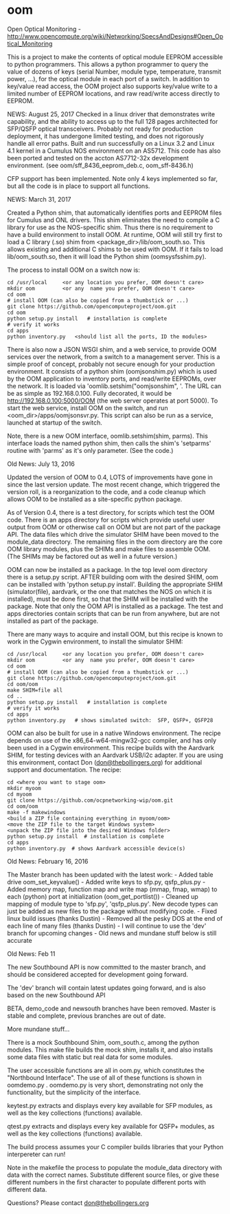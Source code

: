 # oom
Open Optical Monitoring - http://www.opencompute.org/wiki/Networking/SpecsAndDesigns#Open_Optical_Monitoring

This is a project to make the contents of optical module EEPROM
accessible to python programmers.  This allows a python programmer
to query the value of dozens of keys (serial Number, module type,
temperature, transmit power, ...), for the optical module in each
port of a switch.  In addition to key/value read access, the OOM
project also supports key/value write to a limited number of EEPROM
locations, and raw read/write access directly to EEPROM.

NEWS:  August 25, 2017
Checked in a linux driver that demonstrates write capability, and the
ability to access up to the full 128 pages architected for SFP/QSFP
optical transceivers.  Probably not ready for production deployment, 
it has undergone limited testing, and does not rigorously handle all
error paths.  Built and run successfully on a Linux 3.2 and 
Linux 4.1 kernel in a Cumulus NOS environment on an AS5712. This code
has also been ported and tested on the accton AS7712-32x development
environment.  (see oom/sff_8436_eeprom_deb.c, oom_sff-8436.h)

CFP support has been implemented.  Note only 4 keys implemented so far,
but all the code is in place to support all functions. 

NEWS:  March 31, 2017

Created a Python shim, that automatically identifies ports and EEPROM files
for Cumulus and ONL drivers.  This shim eliminates the need to compile
a C library for use as the NOS-specific shim.  Thus there is no requirement
to have a build environment to install OOM.  At runtime, OOM will still try
first to load a C library (.so) shim from <package_dir>/lib/oom_south.so.
This allows existing and additional C shims to be used with OOM.  If it
fails to load lib/oom_south.so, then it will load the Python shim
(oomsysfsshim.py).

The process to install OOM on a switch now is:

	cd /usr/local     <or any location you prefer, OOM doesn't care>
	mkdir oom         <or any  name you prefer, OOM doesn't care>
	cd oom
	# install OOM (can also be copied from a thumbstick or ...)
	git clone https://github.com/opencomputeproject/oom.git
	cd oom
	python setup.py install   # installation is complete
	# verify it works
	cd apps
	python inventory.py   <should list all the ports, ID the modules>

There is also now a JSON WSGI shim, and a web service, to provide OOM services
over the network, from a switch to a management server.  This is a simple
proof of concept, probably not secure enough for your production environment.
It consists of a python shim (oomjsonshim.py) which is used by the OOM
application to inventory ports, and read/write EEPROMs, over the network.
It is loaded via 'oomlib.setshim("oomjsonshim", <switch URL>'.  The URL can
be as simple as 192.168.0.100.  Fully decorated, it would be
http://192.168.0.100:5000/OOM (the web server operates at port 5000).
To start the web service, install OOM on the switch, and run
<oom_dir>/apps/oomjsonsvr.py.  This script can also be run as a service,
launched at startup of the switch.

Note, there is a new OOM interface, oomlib.setshim(shim, parms).  This
interface loads the named python shim, then calls the shim's 'setparms'
routine with 'parms' as it's only parameter.  (See the code.)

Old News: July 13, 2016

   Updated the version of OOM to 0.4, LOTS of improvements have gone in
   since the last version update.  The most recent change, which triggered
   the version roll, is a reorganization to the code, and a code cleanup
   which allows OOM to be installed as a site-specific python package.

   As of Version 0.4, there is a test directory, for scripts which test
   the OOM code.  There is an apps directory for scripts which provide
   useful user output from OOM or otherwise call on OOM but are not
   part of the package API.  The data files which drive the simulator
   SHIM have been moved to the module_data directory.  The remaining files
   in the oom directory are the core OOM library modules, plus the SHIMs
   and make files to assemble OOM.  (The SHIMs may be factored out as well
   in a future version.)

   OOM can now be installed as a package.  In the top level oom directory
   there is a setup.py script.  AFTER building oom with the desired SHIM,
   oom can be installed with 'python setup.py install'.  Building the
   appropriate SHIM (simulator(file), aardvark, or the one that matches
   the NOS on which it is installed), must be done first, so that the SHIM
   will be installed with the package.  Note that only the OOM API is
   installed as a package.  The test and apps directories contain scripts
   that can be run from anywhere, but are not installed as part of the
   package.

   There are many ways to acquire and install OOM, but this recipe is
   known to work in the Cygwin environment, to install the simulator SHIM:

	cd /usr/local     <or any location you prefer, OOM doesn't care>
	mkdir oom         <or any  name you prefer, OOM doesn't care>
	cd oom
	# install OOM (can also be copied from a thumbstick or ...)
	git clone https://github.com/opencomputeproject/oom.git
	cd oom/oom
	make SHIM=file all
	cd ..
	python setup.py install   # installation is complete
	# verify it works
	cd apps
	python inventory.py   # shows simulated switch:  SFP, QSFP+, QSFP28

   OOM can also be built for use in a native Windows environment.  The
   recipe depends on use of the x86_64-w64-mingw32-gcc compiler, and has
   only been used in a Cygwin environment.  This recipe builds with the
   Aardvark SHIM, for testing devices with an Aardvark USB/i2c adapter.
   If you are using this environment, contact Don (don@thebollingers.org)
   for additional support and documentation. The recipe:

	cd <where you want to stage oom>
	mkdir myoom
	cd myoom
	git clone https://github.com/ocpnetworking-wip/oom.git
	cd oom/oom
	make -f makewindows
	<build a ZIP file containing everything in myoom/oom>
	<move the ZIP file to the target Windows system>
	<unpack the ZIP file into the desired Windows folder>
	python setup.py install  # installation is complete
	cd apps
	python inventory.py  # shows Aardvark accessible device(s)


Old News:  February 16, 2016

   The Master branch has been updated with the latest work:
     - Added table drive oom_set_keyvalue()
     - Added write keys to sfp.py, qsfp_plus.py
     - Added memory map, function map and write map (mmap, fmap, wmap)
       to each (python) port at initialization (oom_get_portlist())
     - Cleaned up mapping of module type to 'sfp.py', 'qsfp_plus.py'.
       New decode types can just be added as new files to the package
       without modifying code.
     - Fixed linux build issues (thanks Dustin)
     - Removed all the pesky DOS <cr> at the end of each line of
       many files (thanks Dustin)
     - I will continue to use the 'dev' branch for upcoming changes
     - Old news and mundane stuff below is still accurate

Old News: Feb 11

   The new Southbound API is now committed to the master branch,
   and should be considered accepted for development going forward.

   The 'dev' branch will contain latest updates going forward, and
   is also based on the new Southbound API

   BETA, demo_code and newsouth branches have been removed.  Master
   is stable and complete, previous branches are out of date.


More mundane stuff...

There is a mock Southbound Shim, oom_south.c, among the python modules.
This make file builds the mock shim, installs it, and also installs
some data files with static but real data for some modules.

The user accessible functions are all in oom.py, which constitutes the
"Northbound Interface".  The use of all of these functions is shown
in oomdemo.py <now in the apps directory>.  oomdemo.py is very short,
demonstrating not only the functionality, but the simplicity of the
interface.

<Now in the test directory...>
keytest.py extracts and displays every key available for SFP modules,
as well as the key collections (functions) available.

qtest.py extracts and displays every key available for QSFP+ modules,
as well as the key collections (functions) available.

The build process assumes your C compiler builds libraries that your
Python interpereter can run!

Note in the makefile the process to populate the module_data directory
with data with the correct names.  Substitute different source files,
or give these different numbers in the first character to populate
different ports with different data.

Questions?  Please contact don@thebollingers.org
